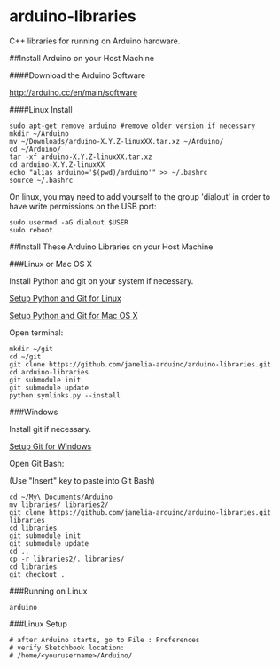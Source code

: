 arduino-libraries
=================

C++ libraries for running on Arduino hardware.

##Install Arduino on your Host Machine

####Download the Arduino Software

<http://arduino.cc/en/main/software>

####Linux Install

```shell
sudo apt-get remove arduino #remove older version if necessary
mkdir ~/Arduino
mv ~/Downloads/arduino-X.Y.Z-linuxXX.tar.xz ~/Arduino/
cd ~/Arduino/
tar -xf arduino-X.Y.Z-linuxXX.tar.xz
cd arduino-X.Y.Z-linuxXX
echo "alias arduino='$(pwd)/arduino'" >> ~/.bashrc
source ~/.bashrc
```

On linux, you may need to add yourself to the group 'dialout' in order
to have write permissions on the USB port:

```shell
sudo usermod -aG dialout $USER
sudo reboot
```

##Install These Arduino Libraries on your Host Machine

###Linux or Mac OS X

Install Python and git on your system if necessary.

[Setup Python and Git for Linux](./PYTHON_GIT_SETUP_LINUX.md)

[Setup Python and Git for Mac OS X](./PYTHON_GIT_SETUP_MAC_OS_X.md)

Open terminal:

```shell
mkdir ~/git
cd ~/git
git clone https://github.com/janelia-arduino/arduino-libraries.git
cd arduino-libraries
git submodule init
git submodule update
python symlinks.py --install
```

###Windows

Install git if necessary.

[Setup Git for Windows](./GIT_SETUP_WINDOWS.md)

Open Git Bash:

(Use "Insert" key to paste into Git Bash)

```shell
cd ~/My\ Documents/Arduino
mv libraries/ libraries2/
git clone https://github.com/janelia-arduino/arduino-libraries.git libraries
cd libraries
git submodule init
git submodule update
cd ..
cp -r libraries2/. libraries/
cd libraries
git checkout .
```

###Running on Linux

```shell
arduino
```

###Linux Setup

```shell
# after Arduino starts, go to File : Preferences
# verify Sketchbook location:
# /home/<yourusername>/Arduino/
```
